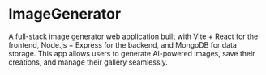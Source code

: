 # ImageGenerator

A full-stack image generator web application built with Vite + React for the frontend, Node.js + Express for the backend, and MongoDB for data storage. This app allows users to generate AI-powered images, save their creations, and manage their gallery seamlessly.
